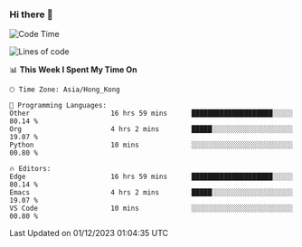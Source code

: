 ### Hi there 👋

<!--
**nicehiro/nicehiro** is a ✨ _special_ ✨ repository because its `README.md` (this file) appears on your GitHub profile.

Here are some ideas to get you started:

- 🔭 I’m currently working on ...
- 🌱 I’m currently learning ...
- 👯 I’m looking to collaborate on ...
- 🤔 I’m looking for help with ...
- 💬 Ask me about ...
- 📫 How to reach me: ...
- 😄 Pronouns: ...
- ⚡ Fun fact: ...
-->

<!--START_SECTION:waka-->
![Code Time](http://img.shields.io/badge/Code%20Time-111%20hrs%2012%20mins-blue)

![Lines of code](https://img.shields.io/badge/From%20Hello%20World%20I%27ve%20Written-2.6%20million%20lines%20of%20code-blue)

📊 **This Week I Spent My Time On** 

```text
🕑︎ Time Zone: Asia/Hong_Kong

💬 Programming Languages: 
Other                    16 hrs 59 mins      ████████████████████░░░░░   80.14 % 
Org                      4 hrs 2 mins        █████░░░░░░░░░░░░░░░░░░░░   19.07 % 
Python                   10 mins             ░░░░░░░░░░░░░░░░░░░░░░░░░   00.80 % 

🔥 Editors: 
Edge                     16 hrs 59 mins      ████████████████████░░░░░   80.14 % 
Emacs                    4 hrs 2 mins        █████░░░░░░░░░░░░░░░░░░░░   19.07 % 
VS Code                  10 mins             ░░░░░░░░░░░░░░░░░░░░░░░░░   00.80 % 
```


 Last Updated on 01/12/2023 01:04:35 UTC
<!--END_SECTION:waka-->
